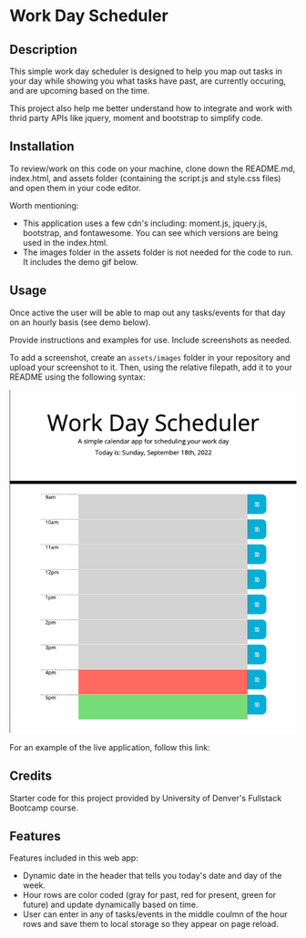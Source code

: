 # Work Day Scheduler

## Description

This simple work day scheduler is designed to help you map out tasks in your day while showing you what tasks have past, are currently occuring, and are upcoming based on the time.  

This project also help me better understand how to integrate and work with thrid party APIs like jquery, moment and bootstrap to simplify code. 

## Installation

To review/work on this code on your machine, clone down the README.md, index.html, and assets folder (containing the script.js and style.css files) and open them in your code editor. 

Worth mentioning: 
- This application uses a few cdn's including: moment.js, jquery.js, bootstrap, and fontawesome. You can see which versions are being used in the index.html.
- The images folder in the assets folder is not needed for the code to run. It includes the demo gif below. 

## Usage

Once active the user will be able to map out any tasks/events for that day on an hourly basis (see demo below). 

Provide instructions and examples for use. Include screenshots as needed.

To add a screenshot, create an `assets/images` folder in your repository and upload your screenshot to it. Then, using the relative filepath, add it to your README using the following syntax:

![Scheduler Demo](./assets/Images/scheduler-demo.gif)


For an example of the live application, follow this link: 

## Credits

Starter code for this project provided by University of Denver's Fullstack Bootcamp course. 

## Features

Features included in this web app: 
- Dynamic date in the header that tells you today's date and day of the week. 
- Hour rows are color coded (gray for past, red for present, green for future) and update dynamically based on time. 
- User can enter in any of tasks/events in the middle coulmn of the hour rows and save them to local storage so they appear on page reload. 
